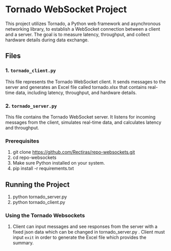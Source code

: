 # Tornado WebSocket Project

This project utilizes Tornado, a Python web framework and asynchronous networking library, to establish a WebSocket connection between a client and a server. The goal is to measure latency, throughput, and collect hardware details during data exchange.

## Files

### 1. `tornado_client.py`

This file represents the Tornado WebSocket client. It sends messages to the server and generates an Excel file called tornado.xlsx that contains real-time data, including latency, throughput, and hardware details.

### 2. `tornado_server.py`

This file contains the Tornado WebSocket server. It listens for incoming messages from the client, simulates real-time data, and calculates latency and throughput.

### Prerequisites

1. git clone <https://github.com/Rectiras/repo-websockets.git>
2. cd repo-websockets
3. Make sure Python installed on your system.
4. pip install -r requirements.txt

## Running the Project

1. python tornado_server.py
2. python tornado_client.py

### Using the Tornado Websockets

1. Client can input messages and see responses from the server with a fixed json data which can be changed in tornado_server.py . Client must input `exit` in order to generate the Excel file which provides the summary.
